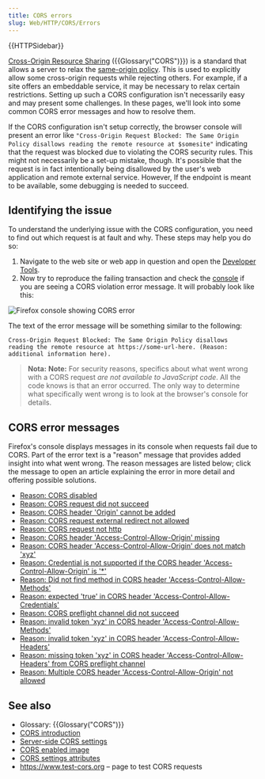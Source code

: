 ```yaml
---
title: CORS errors
slug: Web/HTTP/CORS/Errors
---
```


{{HTTPSidebar}}

[Cross-Origin Resource Sharing](/pt-BR/docs/Web/HTTP/CORS) ({{Glossary("CORS")}}) is a standard that allows a server to relax the [same-origin policy](/pt-BR/docs/Web/Security/Same-origin_policy). This is used to explicitly allow some cross-origin requests while rejecting others. For example, if a site offers an embeddable service, it may be necessary to relax certain restrictions. Setting up such a CORS configuration isn't necessarily easy and may present some challenges. In these pages, we'll look into some common CORS error messages and how to resolve them.

If the CORS configuration isn't setup correctly, the browser console will present an error like `"Cross-Origin Request Blocked: The Same Origin Policy disallows reading the remote resource at $somesite"` indicating that the request was blocked due to violating the CORS security rules. This might not necessarily be a set-up mistake, though. It's possible that the request is in fact intentionally being disallowed by the user's web application and remote external service. However, If the endpoint is meant to be available, some debugging is needed to succeed.

## Identifying the issue

To understand the underlying issue with the CORS configuration, you need to find out which request is at fault and why. These steps may help you do so:

1. Navigate to the web site or web app in question and open the [Developer Tools](/pt-BR/docs/Tools).
2. Now try to reproduce the failing transaction and check the [console](/pt-BR/docs/Tools/Web_Console) if you are seeing a CORS violation error message. It will probably look like this:

![Firefox console showing CORS error](cors-error2.png)

The text of the error message will be something similar to the following:

```
Cross-Origin Request Blocked: The Same Origin Policy disallows
reading the remote resource at https://some-url-here. (Reason:
additional information here).
```

> **Nota:** **Note:** For security reasons, specifics about what went wrong with a CORS request _are not available to JavaScript code_. All the code knows is that an error occurred. The only way to determine what specifically went wrong is to look at the browser's console for details.

## CORS error messages

Firefox's console displays messages in its console when requests fail due to CORS. Part of the error text is a "reason" message that provides added insight into what went wrong. The reason messages are listed below; click the message to open an article explaining the error in more detail and offering possible solutions.

- [Reason: CORS disabled](/pt-BR/docs/Web/HTTP/CORS/Errors/CORSDisabled)
- [Reason: CORS request did not succeed](/pt-BR/docs/Web/HTTP/CORS/Errors/CORSDidNotSucceed)
- [Reason: CORS header 'Origin' cannot be added](/pt-BR/docs/Web/HTTP/CORS/Errors/CORSOriginHeaderNotAdded)
- [Reason: CORS request external redirect not allowed](/pt-BR/docs/Web/HTTP/CORS/Errors/CORSExternalRedirectNotAllowed)
- [Reason: CORS request not http](/pt-BR/docs/Web/HTTP/CORS/Errors/CORSRequestNotHttp)
- [Reason: CORS header 'Access-Control-Allow-Origin' missing](/pt-BR/docs/Web/HTTP/CORS/Errors/CORSMissingAllowOrigin)
- [Reason: CORS header 'Access-Control-Allow-Origin' does not match 'xyz'](/pt-BR/docs/Web/HTTP/CORS/Errors/CORSAllowOriginNotMatchingOrigin)
- [Reason: Credential is not supported if the CORS header 'Access-Control-Allow-Origin' is '\*'](/pt-BR/docs/Web/HTTP/CORS/Errors/CORSNotSupportingCredentials)
- [Reason: Did not find method in CORS header 'Access-Control-Allow-Methods'](/pt-BR/docs/Web/HTTP/CORS/Errors/CORSMethodNotFound)
- [Reason: expected 'true' in CORS header 'Access-Control-Allow-Credentials'](/pt-BR/docs/Web/HTTP/CORS/Errors/CORSMissingAllowCredentials)
- [Reason: CORS preflight channel did not succeed](/pt-BR/docs/Web/HTTP/CORS/Errors/CORSPreflightDidNotSucceed)
- [Reason: invalid token 'xyz' in CORS header 'Access-Control-Allow-Methods'](/pt-BR/docs/Web/HTTP/CORS/Errors/CORSInvalidAllowMethod)
- [Reason: invalid token 'xyz' in CORS header 'Access-Control-Allow-Headers'](/pt-BR/docs/Web/HTTP/CORS/Errors/CORSInvalidAllowHeader)
- [Reason: missing token 'xyz' in CORS header 'Access-Control-Allow-Headers' from CORS preflight channel](/pt-BR/docs/Web/HTTP/CORS/Errors/CORSMissingAllowHeaderFromPreflight)
- [Reason: Multiple CORS header 'Access-Control-Allow-Origin' not allowed](/pt-BR/docs/Web/HTTP/CORS/Errors/CORSMultipleAllowOriginNotAllowed)

## See also

- Glossary: {{Glossary("CORS")}}
- [CORS introduction](/pt-BR/docs/Web/HTTP/CORS)
- [Server-side CORS settings](/pt-BR/docs/Web/HTTP/Server-Side_Access_Control)
- [CORS enabled image](/pt-BR/docs/Web/HTML/CORS_enabled_image)
- [CORS settings attributes](/pt-BR/docs/Web/HTML/CORS_settings_attributes)
- <https://www.test-cors.org> – page to test CORS requests
